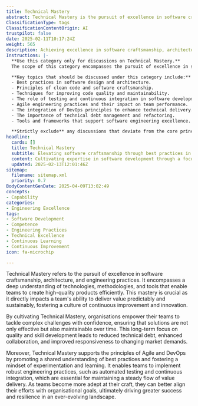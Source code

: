 ```yaml
---
title: Technical Mastery
abstract: Technical Mastery is the pursuit of excellence in software craftsmanship, architecture, and engineering practices, characterised by a profound understanding of relevant technologies, methodologies, and tools. It is essential for teams aiming to deliver high-quality products efficiently and sustainably, as it directly influences their ability to provide predictable value. By fostering Technical Mastery, organisations enable their teams to confidently address complex challenges, ensuring that solutions are both effective and maintainable over time. This focus on quality and skill development not only reduces technical debt but also enhances collaboration and responsiveness to market changes. Furthermore, Technical Mastery aligns with the principles of Agile and DevOps by encouraging a shared understanding of best practices and nurturing a culture of experimentation and learning. It facilitates the implementation of robust engineering practices, such as automated testing and continuous integration, which are vital for maintaining a consistent flow of value delivery. As teams refine their skills, they can better align their efforts with organisational objectives, ultimately contributing to greater success and resilience in a rapidly changing environment.
ClassificationType: tags
ClassificationContentOrigin: AI
trustpilot: false
date: 2025-02-11T10:17:24Z
weight: 565
description: Achieving excellence in software craftsmanship, architecture, and engineering practices.
Instructions: |-
  **Use this category only for discussions on Technical Mastery.**  
  The scope of this category encompasses the pursuit of excellence in software craftsmanship, architecture, and engineering practices. It focuses on the methodologies, principles, and practices that contribute to high-quality software development and delivery.

  **Key topics that should be discussed under this category include:**
  - Best practices in software design and architecture.
  - Principles of clean code and software craftsmanship.
  - Techniques for improving code quality and maintainability.
  - The role of testing and continuous integration in software development.
  - Agile engineering practices and their impact on team performance.
  - The integration of DevOps principles to enhance technical delivery.
  - The importance of technical debt management and refactoring.
  - Tools and frameworks that support software engineering excellence.

  **Strictly exclude** any discussions that deviate from the core principles of software craftsmanship, such as project management strategies unrelated to technical practices, business agility concepts without a technical focus, or general discussions on team dynamics that do not address engineering excellence.
headline:
  cards: []
  title: Technical Mastery
  subtitle: Elevating software craftsmanship through best practices in architecture, engineering, and continuous improvement methodologies.
  content: Cultivating expertise in software development through a focus on architectural integrity, engineering precision, and iterative enhancement. Posts explore methodologies for optimising workflows, fostering collaboration, and implementing effective feedback loops, while addressing the complexities of project management and team dynamics in a rapidly evolving technological landscape.
  updated: 2025-02-13T12:01:46Z
sitemap:
  filename: sitemap.xml
  priority: 0.7
BodyContentGenDate: 2025-04-09T13:02:49
concepts:
- Capability
categories:
- Engineering Excellence
tags:
- Software Development
- Competence
- Engineering Practices
- Technical Excellence
- Continuous Learning
- Continuous Improvement
icon: fa-microchip

---
```

Technical Mastery refers to the pursuit of excellence in software craftsmanship, architecture, and engineering practices. It encompasses a deep understanding of technologies, methodologies, and tools that enable teams to create high-quality products efficiently. This mastery is crucial as it directly impacts a team's ability to deliver value predictably and sustainably, fostering a culture of continuous improvement and innovation.

By cultivating Technical Mastery, organisations empower their teams to tackle complex challenges with confidence, ensuring that solutions are not only effective but also maintainable over time. This long-term focus on quality and skill development leads to reduced technical debt, enhanced collaboration, and improved responsiveness to changing market demands. 

Moreover, Technical Mastery supports the principles of Agile and DevOps by promoting a shared understanding of best practices and fostering a mindset of experimentation and learning. It enables teams to implement robust engineering practices, such as automated testing and continuous integration, which are essential for maintaining a steady flow of value delivery. As teams become more adept at their craft, they can better align their efforts with organisational goals, ultimately driving greater success and resilience in an ever-evolving landscape.
